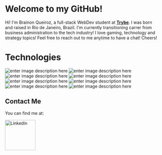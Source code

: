 # Welcome to my GitHub!


Hi! I'm Brainon Queiroz, a full-stack WebDev student at **[Trybe](https://www.betrybe.com/)**. I was born and raised in Rio de Janeiro, Brazil. I'm currently transitioning carrer from business administration to the tech industry! 
I love gaming, technology and strategy topics! Feel free to reach out to me anytime to have a chat!
Cheers!


# Technologies

![enter image description here](https://img.shields.io/badge/Linux-white?style=for-the-badge&logo=linux&logoColor=black)
![enter image description here](https://img.shields.io/badge/HTML-orange?style=for-the-badge&logo=html5&logoColor=white)
![enter image description here](https://img.shields.io/badge/CSS-blue?&style=for-the-badge&logo=css3&logoColor=white)
![enter image description here](https://img.shields.io/badge/JavaScript-F7DF1E?style=for-the-badge&logo=javascript&logoColor=black)
![enter image description here](https://img.shields.io/badge/Git-black?style=for-the-badge&logo=git&logoColor=orange)
![enter image description here](https://img.shields.io/badge/github-white?style=for-the-badge&logo=github&logoColor=black)
![enter image description here](https://img.shields.io/badge/react-black?style=for-the-badge&logo=react&logoColor=blue)
![enter image description here](https://img.shields.io/badge/Jest-orange?style=for-the-badge&logo=jest&logoColor=white)


## Contact Me

You can find me at: 

<a href="https://www.linkedin.com/in/brainon-queiroz/" target="blank">
  <img align="center" alt="Linkedin" width="100px" src="https://img.shields.io/badge/-Linkedin-2361B8?style=for-the-badge&logo=linkedin" />
</a>

